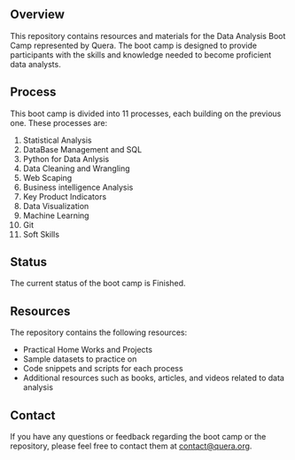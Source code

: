 ## Overview

This repository contains resources and materials for the Data Analysis Boot Camp represented by Quera. The boot camp is designed to provide participants with the skills and knowledge needed to become proficient data analysts.

## Process

This boot camp is divided into 11 processes, each building on the previous one. These processes are:

1. Statistical Analysis
1. DataBase Management and SQL
1. Python for Data Anlysis
1. Data Cleaning and Wrangling
1. Web Scaping
1. Business intelligence Analysis
1. Key Product Indicators
1. Data Visualization
1. Machine Learning
1. Git
1. Soft Skills

## Status

The current status of the boot camp is Finished.

## Resources

The repository contains the following resources:

- Practical Home Works and Projects
- Sample datasets to practice on
- Code snippets and scripts for each process
- Additional resources such as books, articles, and videos related to data analysis

## Contact

If you have any questions or feedback regarding the boot camp or the repository, please feel free to contact them at [contact@quera.org](mailto:contact@quera.org).
